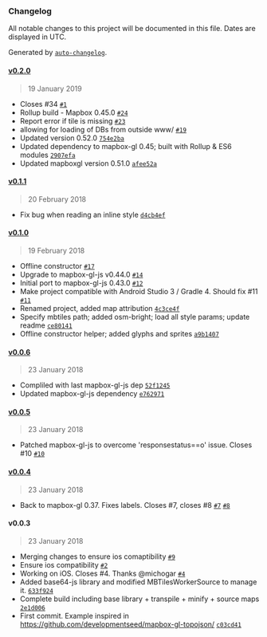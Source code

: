 ### Changelog

All notable changes to this project will be documented in this file. Dates are displayed in UTC.

Generated by [`auto-changelog`](https://github.com/CookPete/auto-changelog).

#### [v0.2.0](https://github.com/northings/mapbox-gl-cordova-offline/compare/v0.1.1...v0.2.0)

> 19 January 2019

- Closes #34  [`#1`](https://github.com/northings/mapbox-gl-cordova-offline/pull/1)
- Rollup build - Mapbox 0.45.0 [`#24`](https://github.com/northings/mapbox-gl-cordova-offline/pull/24)
- Report error if tile is missing [`#23`](https://github.com/northings/mapbox-gl-cordova-offline/pull/23)
- allowing for loading of DBs from outside www/ [`#19`](https://github.com/northings/mapbox-gl-cordova-offline/pull/19)
- Updated version 0.52.0 [`754e2ba`](https://github.com/northings/mapbox-gl-cordova-offline/commit/754e2ba3d99e5436a1e46421acc3c80c9428aecf)
- Updated dependency to mapbox-gl 0.45; built with Rollup & ES6 modules [`2907efa`](https://github.com/northings/mapbox-gl-cordova-offline/commit/2907efa9d046fbc13acc8660d9ea424bd5c885a0)
- Updated mapboxgl version 0.51.0 [`afee52a`](https://github.com/northings/mapbox-gl-cordova-offline/commit/afee52a2feed235c7ff0903af9d624d07a03518f)

#### [v0.1.1](https://github.com/northings/mapbox-gl-cordova-offline/compare/v0.1.0...v0.1.1)

> 20 February 2018

- Fix bug when reading an inline style [`d4cb4ef`](https://github.com/northings/mapbox-gl-cordova-offline/commit/d4cb4ef4c41ccca08a71494397150bf93ffe36a3)

#### [v0.1.0](https://github.com/northings/mapbox-gl-cordova-offline/compare/v0.0.6...v0.1.0)

> 19 February 2018

- Offline constructor [`#17`](https://github.com/northings/mapbox-gl-cordova-offline/pull/17)
- Upgrade to mapbox-gl-js v0.44.0 [`#14`](https://github.com/northings/mapbox-gl-cordova-offline/pull/14)
- Initial port to mapbox-gl-js 0.43.0 [`#12`](https://github.com/northings/mapbox-gl-cordova-offline/pull/12)
- Make project compatible with Android Studio 3 / Gradle 4. Should fix #11 [`#11`](https://github.com/northings/mapbox-gl-cordova-offline/issues/11)
- Renamed project, added map attribution [`4c3ce4f`](https://github.com/northings/mapbox-gl-cordova-offline/commit/4c3ce4f8f4e45b7e49c514363769a57ba71999d6)
- Specify mbtiles path; added osm-bright; load all style params; update readme [`ce80141`](https://github.com/northings/mapbox-gl-cordova-offline/commit/ce801417e0f4aa00bd9fc9540c7e050926f7fe03)
- Offline constructor helper; added glyphs and sprites [`a9b1407`](https://github.com/northings/mapbox-gl-cordova-offline/commit/a9b14074e85da965fde93c3191d3fffd2ad96702)

#### [v0.0.6](https://github.com/northings/mapbox-gl-cordova-offline/compare/v0.0.5...v0.0.6)

> 23 January 2018

- Compliled with last mapbox-gl-js dep [`52f1245`](https://github.com/northings/mapbox-gl-cordova-offline/commit/52f1245cf62b5228f2e7c20f08788e43a5b73023)
- Updated mapbox-gl-js dependency [`e762971`](https://github.com/northings/mapbox-gl-cordova-offline/commit/e762971da351d3b672628084185df8733d450a39)

#### [v0.0.5](https://github.com/northings/mapbox-gl-cordova-offline/compare/v0.0.4...v0.0.5)

> 23 January 2018

- Patched mapbox-gl-js to overcome 'responsestatus==o' issue. Closes #10 [`#10`](https://github.com/northings/mapbox-gl-cordova-offline/issues/10)

#### [v0.0.4](https://github.com/northings/mapbox-gl-cordova-offline/compare/v0.0.3...v0.0.4)

> 23 January 2018

- Back to mapbox-gl 0.37. Fixes labels. Closes #7, closes #8 [`#7`](https://github.com/northings/mapbox-gl-cordova-offline/issues/7) [`#8`](https://github.com/northings/mapbox-gl-cordova-offline/issues/8)

#### v0.0.3

> 23 January 2018

- Merging changes to ensure ios comaptibility [`#9`](https://github.com/northings/mapbox-gl-cordova-offline/pull/9)
- Ensure ios compatibility [`#2`](https://github.com/northings/mapbox-gl-cordova-offline/pull/2)
- Working on iOS. Closes #4. Thanks @michogar [`#4`](https://github.com/northings/mapbox-gl-cordova-offline/issues/4)
- Added base64-js library and modified MBTilesWorkerSource to manage it. [`633f924`](https://github.com/northings/mapbox-gl-cordova-offline/commit/633f92481244b3a2f8b04caa80b76c6ee1ad61dc)
- Complete build including base library + transpile + minify + source maps [`2e1d006`](https://github.com/northings/mapbox-gl-cordova-offline/commit/2e1d0066be182a1f25741268c03e51ce1d1a2a1b)
- First commit. Example inspired in https://github.com/developmentseed/mapbox-gl-topojson/ [`c03cd41`](https://github.com/northings/mapbox-gl-cordova-offline/commit/c03cd410e58d3674b89aa5be3b0632f63885263f)
